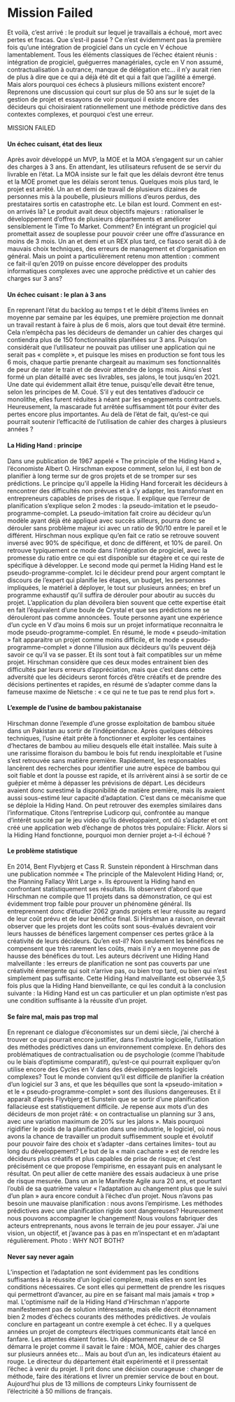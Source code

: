 # Mission Failed

Et voilà, c’est arrivé : le produit sur lequel je travaillais a échoué, mort avec pertes et fracas. Que s’est-il passé ? Ce n’est évidemment pas la première fois qu’une intégration de progiciel dans un cycle en V échoue lamentablement. Tous les éléments classiques de l’échec étaient réunis : intégration de progiciel, guéguerres managériales, cycle en V non assumé, contractualisation à outrance, manque de délégation etc… il n’y aurait rien de plus à dire que ce qui a déjà été dit et qui a fait que l’agilité a émergé. Mais alors pourquoi ces échecs à plusieurs millions existent encore? Reprenons une discussion qui court sur plus de 50 ans sur le sujet de la gestion de projet et essayons de voir pourquoi il existe encore des décideurs qui choisiraient rationnellement une méthode prédictive dans des contextes complexes, et pourquoi c’est une erreur.

MISSION FAILED

#### Un échec cuisant, état des lieux

Après avoir développé un MVP, la MOE et la MOA s’engagent sur un cahier des charges à 3 ans. En attendant, les utilisateurs refusent de se servir du livrable en l’état. La MOA insiste sur le fait que les délais devront être tenus et la MOE promet que les délais seront tenus. Quelques mois plus tard, le projet est arrêté.
Un an et demi de travail de plusieurs dizaines de personnes mis à la poubelle, plusieurs millions d’euros perdus, des prestataires sortis en catastrophe etc. Le bilan est lourd. Comment en est-on arrivés là? Le produit avait deux objectifs majeurs : rationaliser le développement d’offres de plusieurs départements et améliorer sensiblement le Time To Market. Comment? En intégrant un progiciel qui promettait assez de souplesse pour pouvoir créer une offre d’assurance en moins de 3 mois.
Un an et demi et un REX plus tard, ce fiasco serait dû à de mauvais choix techniques, des erreurs de management et d’organisation en général. Mais un point a particulièrement retenu mon attention : comment ce fait-il qu’en 2019 on puisse encore développer des produits informatiques complexes avec une approche prédictive et un cahier des charges sur 3 ans?

#### Un échec cuisant : le plan à 3 ans

En reprenant l’état du backlog au temps t et le débit d’items livrées en moyenne par semaine par les équipes, une première projection me donnait un travail restant à faire à plus de 6 mois, alors que tout devait être terminé. Cela n’empêcha pas les décideurs de demander un cahier des charges qui contiendra plus de 150 fonctionnalités planifiées sur 3 ans. Puisqu’on considérait que l’utilisateur ne pouvait pas utiliser une application qui ne serait pas « complète », et puisque les mises en production se font tous les 6 mois, chaque partie prenante chargeait au maximum ses fonctionnalités de peur de rater le train et de devoir attendre de longs mois. Ainsi s’est formé un plan détaillé avec ses livrables, ses jalons, le tout jusqu’en 2021. Une date qui évidemment allait être tenue, puisqu'elle devait être tenue, selon les principes de M. Coué. S’il y eut des tentatives d’adoucir ce monolithe, elles furent réduites à néant par les engagements contractuels. Heureusement, la mascarade fut arrêtée suffisamment tôt pour éviter des pertes encore plus importantes. Au delà de l’état de fait, qu’est-ce qui pourrait soutenir l’efficacité de l’utilisation de cahier des charges à plusieurs années ?

#### La Hiding Hand : principe

Dans une publication de 1967 appelé « The principle of the Hiding Hand », l’économiste Albert O. Hirschman expose comment, selon lui, il est bon de planifier à long terme sur de gros projets et de se tromper sur ses prédictions. Le principe qu’il appelle la Hiding Hand forcerait les décideurs à rencontrer des difficultés non prévues et à s’y adapter, les transformant en entrepreneurs capables de prises de risque. Il explique que l’erreur de planification s’explique selon 2 modes : la pseudo-imitation et le pseudo-programme-complet. La pseudo-imitation fait croire au décideur qu’un modèle ayant déjà été appliqué avec succès ailleurs, pourra donc se dérouler sans problème majeur ici avec un ratio de 90/10 entre le pareil et le différent. Hirschman nous explique qu’en fait ce ratio se retrouve souvent inversé avec 90% de spécifique, et donc de différent, et 10% de pareil. On retrouve typiquement ce mode dans l’intégration de progiciel, avec la promesse du ratio entre ce qui est disponible sur étagère et ce qui reste de spécifique à développer.
Le second mode qui permet la Hiding Hand est le pseudo-programme-complet. Ici le décideur prend pour argent comptant le discours de l’expert qui planifie les étapes, un budget, les personnes impliquées, le matériel à déployer, le tout sur plusieurs années; en bref un programme exhaustif qu’il suffira de dérouler pour aboutir au succès du projet. L’application du plan dévoilera bien souvent que cette expertise était en fait l’équivalent d’une boule de Crystal et que ses prédictions ne se dérouleront pas comme annoncées. Toute personne ayant une expérience d’un cycle en V d’au moins 6 mois sur un projet informatique reconnaitra le mode pseudo-programme-complet.
En résumé, le mode « pseudo-imitation » fait apparaitre un projet comme moins difficile, et le mode « pseudo-programme-complet » donne l’illusion aux décideurs qu’ils peuvent déjà savoir ce qu’il va se passer. Et ils sont tout à fait compatibles sur un même projet.
Hirschman considère que ces deux modes entrainent bien des difficultés par leurs erreurs d’appréciation, mais que c’est dans cette adversité que les décideurs seront forcés d’être créatifs et de prendre des décisions pertinentes et rapides, en résumé de s’adapter comme dans la fameuse maxime de Nietsche : « ce qui ne te tue pas te rend plus fort ».

#### L’exemple de l’usine de bambou pakistanaise

Hirschman donne l’exemple d’une grosse exploitation de bambou située dans un Pakistan au sortir de l’indépendance. Après quelques déboires techniques, l’usine était prête à fonctionner et exploiter les centaines d’hectares de bambou au milieu desquels elle était installée. Mais suite à une rarissime floraison du bambou le bois fut rendu inexploitable et l’usine s’est retrouvée sans matière première. Rapidement, les responsables lancèrent des recherches pour identifier une autre espèce de bambou qui soit fiable et dont la pousse est rapide, et ils arrivèrent ainsi à se sortir de ce guêpier et même à dépasser les prévisions de départ. Les décideurs avaient donc surestimé la disponibilité de matière première, mais ils avaient aussi sous-estimé leur capacité d’adaptation. C’est dans ce mécanisme que se déploie la Hiding Hand.
On peut retrouver des exemples similaires dans l’informatique. Citons l’entreprise Ludicorp qui, confrontée au manque d’intérêt suscité par le jeu vidéo qu’ils développaient, ont dû s’adapter et ont créé une application web d’échange de photos très populaire: Flickr.
Alors si la Hiding Hand fonctionne, pourquoi mon dernier projet a-t-il échoué ?

#### Le problème statistique

En 2014, Bent Flyvbjerg et Cass R. Sunstein répondent à Hirschman dans une publication nommée « The principle of the Malevolent Hiding Hand; or, the Planning Fallacy Writ Large ». Ils éprouvent la Hiding hand en confrontant statistiquement ses résultats. Ils observent d’abord que Hirschman ne compile que 11 projets dans sa démonstration, ce qui est évidemment trop faible pour prouver un phénomène général. Ils entreprennent donc d’étudier 2062 grands projets et leur réussite au regard de leur coût prévu et de leur bénéfice final. Si Hirshman a raison, on devrait observer que les projets dont les coûts sont sous-évalués devraient voir leurs hausses de bénéfices largement compenser ces pertes grâce à la créativité de leurs décideurs.
Qu’en est-il? Non seulement les bénéfices ne compensent que très rarement les coûts, mais il n’y a en moyenne pas de hausse des bénéfices du tout. Les auteurs décrivent une Hiding Hand malveillante : les erreurs de planification ne sont pas couverts par une créativité émergente qui soit n’arrive pas, ou bien trop tard, ou bien qui n’est simplement pas suffisante. Cette Hiding Hand malveillante est observée 3,5 fois plus que la Hiding Hand bienveillante, ce qui les conduit à la conclusion suivante : la Hiding Hand est un cas particulier et un plan optimiste n’est pas une condition suffisante à la réussite d’un projet.

#### Se faire mal, mais pas trop mal

En reprenant ce dialogue d’économistes sur un demi siècle, j’ai cherché à trouver ce qui pourrait encore justifier, dans l’industrie logicielle, l’utilisation des méthodes prédictives dans un environnement complexe. En dehors des problématiques de contractualisation ou de psychologie (comme l’habitude ou le biais d’optimisme comparatif), qu’est-ce qui pourrait expliquer qu’on utilise encore des Cycles en V dans des développements logiciels complexes? Tout le monde convient qu’il est difficile de planifier la création d’un logiciel sur 3 ans, et que les béquilles que sont la «pseudo-imitation » et le « pseudo-programme-complet » sont des illusions dangereuses. Et il apparaît d’après Flyvbjerg et Sunstein que se sortir d’une planification fallacieuse est statistiquement difficile. Je repense aux mots d’un des décideurs de mon projet râté: « on contractualise un planning sur 3 ans, avec une variation maximum de 20% sur les jalons ». Mais pourquoi rigidifier le poids de la planification dans une industrie, le logiciel, où nous avons la chance de travailler un produit suffisemment souple et évolutif pour pouvoir faire des choix et s’adapter -dans certaines limites- tout au long du développement? Le but de la « main cachante » est de rendre les décideurs plus créatifs et plus capables de prise de risque; et c’est précisément ce que propose l’empirisme, en essayant puis en analysant le résultat. On peut allier de cette manière des essais audacieux à une prise de risque mesurée.
Dans un an le Manifeste Agile aura 20 ans, et pourtant l’oubli de sa quatrième valeur « l’adaptation au changement plus que le suivi d’un plan » aura encore conduit à l’échec d’un projet. Nous n’avons pas besoin une mauvaise planification : nous avons l’empirisme. Les méthodes prédictives avec une planification rigide sont dangereuses? Heureusement nous pouvons accompagner le changement! Nous voulons fabriquer des acteurs entreprenants, nous avons le terrain de jeu pour essayer. J’ai une vision, un objectif, et j’avance pas à pas en m’inspectant et en m’adaptant régulièrement.
Photo : WHY NOT BOTH?

#### Never say never again

L’inspection et l’adaptation ne sont évidemment pas les conditions suffisantes à la réussite d’un logiciel complexe, mais elles en sont les conditions nécessaires. Ce sont elles qui permettent de prendre les risques qui permettront d’avancer, au pire en se faisant mal mais jamais « trop » mal. L'optimisme naïf de la Hiding Hand d'Hirschman n'apporte manifestement pas de solution intéressante, mais elle décrit étonnament bien 2 modes d'échecs courants des méthodes prédictives.
Je voulais conclure en partageant un contre exemple à cet échec. Il y a quelques années un projet de compteurs électriques communicants était lancé en fanfare. Les attentes étaient fortes. Un département majeur de ce SI démarra le projet comme il savait le faire : MOA, MOE, cahier des charges sur plusieurs années etc… Mais au bout d’un an, les indicateurs étaient au rouge. Le directeur du département était expérimenté et il pressentait l’échec à venir du projet. Il prit donc une décision courageuse : changer de méthode, faire des itérations et livrer un premier service de bout en bout. Aujourd’hui plus de 13 millions de compteurs Linky fournissent de l’électricité à 50 millions de français.
